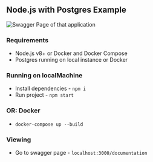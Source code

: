 ## Node.js with Postgres Example

<img
    src="https://drive.google.com/open?id=1kRUKtO7IgFiLVaiIfLNsX-zvLU98mOjx"
    alt="Swagger Page of that application"
    title="Swagger Page of that application" />

### Requirements

* Node.js v8+ or Docker and Docker Compose
* Postgres running on local instance or Docker

### Running on localMachine

* Install dependencies - `npm i`
* Run project - `npm start`

### OR: Docker

* `docker-compose up --build`

### Viewing

* Go to swagger page - `localhost:3000/documentation`
